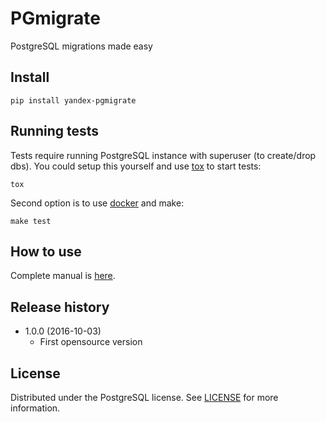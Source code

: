 # PGmigrate

PostgreSQL migrations made easy

## Install

```
pip install yandex-pgmigrate
```

## Running tests

Tests require running PostgreSQL instance with superuser (to create/drop dbs).
You could setup this yourself and use [tox](https://pypi.python.org/pypi/tox)
to start tests:
```
tox
```
Second option is to use [docker](https://www.docker.com) and make:
```
make test
```

## How to use

Complete manual is [here](doc/tutorial.md).

## Release history

* 1.0.0 (2016-10-03)
    * First opensource version

## License

Distributed under the PostgreSQL license. See [LICENSE](LICENSE) for more
information.
